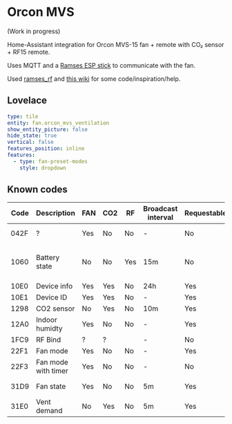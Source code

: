 # Orcon MVS

(Work in progress)

Home-Assistant integration for Orcon MVS-15 fan + remote with CO₂ sensor + RF15 remote.

Uses MQTT and a [Ramses ESP stick](https://indalo-tech.onlineweb.shop/product/ramses-esp)
to communicate with the fan.

Used [ramses_rf](https://github.com/zxdavb/ramses_rf) and [this wiki](https://github.com/zxdavb/ramses_protocol/wiki) for some code/inspiration/help.

## Lovelace

```yaml
type: tile
entity: fan.orcon_mvs_ventilation
show_entity_picture: false
hide_state: true
vertical: false
features_position: inline
features:
  - type: fan-preset-modes
    style: dropdown
```

## Known codes

| Code | Description         | FAN | CO2 | RF  | Broadcast interval | Requestable | Notes                    |
| ---- | ------------------- | --- | --- | --- | ------------------ | ----------- | ------------------------ |
| 042F | ?                   | Yes | No  | No  | -                  | No          | Broadcasted on powerup   |
| 1060 | Battery state       | No  | No  | Yes | 15m                | No          | Some models (VMN-15LF01) |
| 10E0 | Device info         | Yes | Yes | No  | 24h                | Yes         |                          |
| 10E1 | Device ID           | Yes | Yes | No  | -                  | Yes         |                          |
| 1298 | CO2 sensor          | No  | Yes | No  | 10m                | Yes         |                          |
| 12A0 | Indoor humidty      | Yes | No  | No  | -                  | Yes         |                          |
| 1FC9 | RF Bind             | ?   | ?   |     | -                  | No          |                          |
| 22F1 | Fan mode            | Yes | No  | No  | -                  | Yes         |                          |
| 22F3 | Fan mode with timer | Yes | No  | No  | -                  | No          |                          |
| 31D9 | Fan state           | Yes | No  | No  | 5m                 | Yes         | Fan mode + extra flags   |
| 31E0 | Vent demand         | No  | Yes | No  | 5m                 | Yes         |                          |
